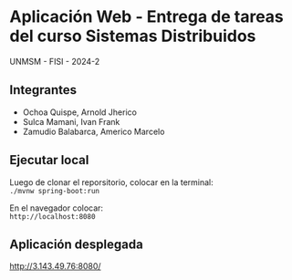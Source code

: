 # Aplicación Web - Entrega de tareas del curso Sistemas Distribuidos  
UNMSM - FISI - 2024-2
## Integrantes
* Ochoa Quispe, Arnold Jherico
* Sulca Mamani, Ivan Frank
* Zamudio Balabarca, Americo Marcelo

## Ejecutar local  
Luego de clonar el reporsitorio, colocar en la terminal:  
`./mvnw spring-boot:run`

En el navegador colocar:  
`http://localhost:8080`

## Aplicación desplegada
http://3.143.49.76:8080/
